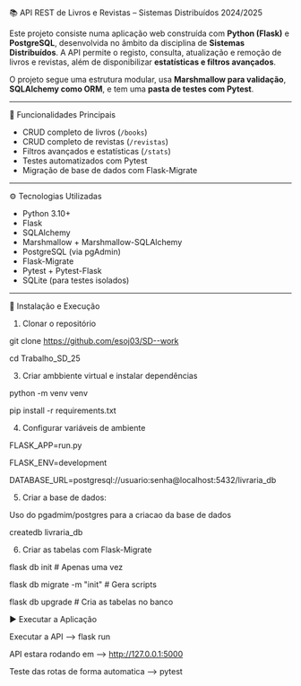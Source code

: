 📚 API REST de Livros e Revistas – Sistemas Distribuídos 2024/2025

Este projeto consiste numa aplicação web construída com **Python (Flask)** e **PostgreSQL**, desenvolvida no âmbito da disciplina de **Sistemas Distribuídos**. A API permite o registo, consulta, atualização e remoção de livros e revistas, além de disponibilizar **estatísticas e filtros avançados**.

O projeto segue uma estrutura modular, usa **Marshmallow para validação**, **SQLAlchemy como ORM**, e tem uma **pasta de testes com Pytest**.

---

🧩 Funcionalidades Principais

- CRUD completo de livros (`/books`)
- CRUD completo de revistas (`/revistas`)
- Filtros avançados e estatísticas (`/stats`)
- Testes automatizados com Pytest
- Migração de base de dados com Flask-Migrate

---

⚙️ Tecnologias Utilizadas

- Python 3.10+
- Flask
- SQLAlchemy
- Marshmallow + Marshmallow-SQLAlchemy
- PostgreSQL (via pgAdmin)
- Flask-Migrate
- Pytest + Pytest-Flask
- SQLite (para testes isolados)

---

 🚀 Instalação e Execução
 1. Clonar o repositório
    
  git clone https://github.com/esoj03/SD--work

  cd Trabalho_SD_25

 3. Criar ambbiente virtual e instalar dependências
  
  python -m venv venv
  
  pip install -r requirements.txt

 4. Configurar variáveis de ambiente
  
  FLASK_APP=run.py
  
  FLASK_ENV=development
  
  DATABASE_URL=postgresql://usuario:senha@localhost:5432/livraria_db

5. Criar a base de dados:

  Uso do pgadmim/postgres para a criacao da base de dados 
 
  createdb livraria_db

6. Criar as tabelas com Flask-Migrate

  flask db init               # Apenas uma vez

  flask db migrate -m "init" # Gera scripts

  flask db upgrade            # Cria as tabelas no banco

▶️ Executar a Aplicação

  Executar a API --> flask run

  API estara rodando em --> http://127.0.0.1:5000

  Teste das rotas de forma automatica --> pytest
